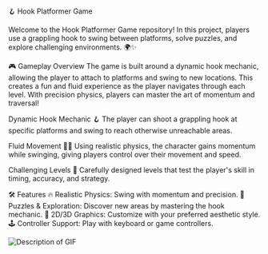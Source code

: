🪝 Hook Platformer Game

Welcome to the Hook Platformer Game repository! In this project, players use a grappling hook to swing between platforms, solve puzzles, and explore challenging environments. 🌍✨

🎮 Gameplay Overview
The game is built around a dynamic hook mechanic, allowing the player to attach to platforms and swing to new locations. This creates a fun and fluid experience as the player navigates through each level. With precision physics, players can master the art of momentum and traversal!

Dynamic Hook Mechanic 🪝
The player can shoot a grappling hook at specific platforms and swing to reach otherwise unreachable areas.

Fluid Movement 🏃‍♂️
Using realistic physics, the character gains momentum while swinging, giving players control over their movement and speed.

Challenging Levels 🎯
Carefully designed levels that test the player's skill in timing, accuracy, and strategy.


🛠️ Features
🔥 Realistic Physics: Swing with momentum and precision.
🧠 Puzzles & Exploration: Discover new areas by mastering the hook mechanic.
🎨 2D/3D Graphics: Customize with your preferred aesthetic style.
🕹️ Controller Support: Play with keyboard or game controllers.

![Description of GIF](https://www.google.com/url?sa=i&url=https%3A%2F%2Fdribbble.com%2Fshots%2F1884417-The-old-and-the-new-Unity-Logo&psig=AOvVaw1i5fQc9NCkOv663SIu9Xwx&ust=1726784233422000&source=images&cd=vfe&opi=89978449&ved=0CBMQjRxqFwoTCIiAsuDCzYgDFQAAAAAdAAAAABAk)




